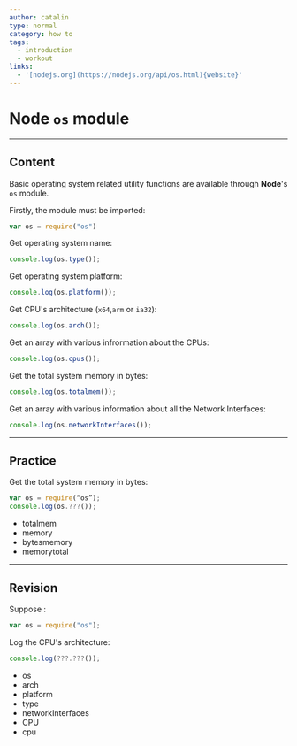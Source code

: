```yaml
---
author: catalin
type: normal
category: how to
tags:
  - introduction
  - workout
links:
  - '[nodejs.org](https://nodejs.org/api/os.html){website}'
---
```


# **Node** `os` module


---

## Content

Basic operating system related utility functions are available through **Node**'s `os` module.

Firstly, the module must be imported:

```javascript
var os = require("os")
```

Get operating system name:

```javascript
console.log(os.type());
```

Get operating system platform:

```javascript
console.log(os.platform());
```

Get CPU's architecture (`x64`,`arm` or `ia32`):

```javascript
console.log(os.arch());
```

Get an array with various infrormation about the CPUs:

```javascript
console.log(os.cpus());
```

Get the total system memory in bytes:

```javascript
console.log(os.totalmem());
```

Get an array with various information about all the Network Interfaces:

```javascript
console.log(os.networkInterfaces());
```


---

## Practice

Get the total system memory in bytes:

```javascript
var os = require(“os”);
console.log(os.???());
```

* totalmem
* memory
* bytesmemory
* memorytotal


---

## Revision

Suppose :

```javascript
var os = require("os");
```

Log the CPU's architecture:

```javascript
console.log(???.???());
```

* os
* arch
* platform
* type
* networkInterfaces
* CPU
* cpu
 
